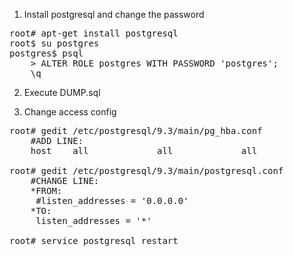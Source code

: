 
1. Install postgresql and change the password
<pre>
root# apt-get install postgresql
root$ su postgres
postgres$ psql
	> ALTER ROLE postgres WITH PASSWORD 'postgres';
	\q
</pre>
2. Execute DUMP.sql

3. Change access config 
<pre>
root# gedit /etc/postgresql/9.3/main/pg_hba.conf
	#ADD LINE:
	host    all             all             all		        md5
	
root# gedit /etc/postgresql/9.3/main/postgresql.conf
	#CHANGE LINE:
	*FROM:
	 #listen_addresses = '0.0.0.0'
	*TO: 
	 listen_addresses = '*'
	 
root# service postgresql restart
</pre>
